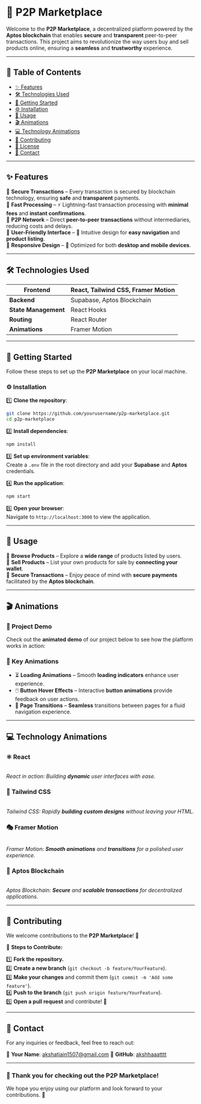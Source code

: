 # 🚀 P2P Marketplace

Welcome to the **P2P Marketplace**, a decentralized platform powered by the **Aptos blockchain** that enables **secure** and **transparent** peer-to-peer transactions. This project aims to revolutionize the way users buy and sell products online, ensuring a **seamless** and **trustworthy** experience.

---

## 📌 Table of Contents

- [✨ Features](#-features)
- [🛠 Technologies Used](#-technologies-used)
- [🚀 Getting Started](#-getting-started)
- [⚙️ Installation](#-installation)
- [📌 Usage](#-usage)
- [🎬 Animations](#-animations)
- [💻 Technology Animations](#-technology-animations)
- [🤝 Contributing](#-contributing)
- [📜 License](#-license)
- [📩 Contact](#-contact)

---

## ✨ Features

🔹 **Secure Transactions** – Every transaction is secured by blockchain technology, ensuring **safe** and **transparent** payments.\
🔹 **Fast Processing** – ⚡ Lightning-fast transaction processing with **minimal fees** and **instant confirmations**.\
🔹 **P2P Network** – Direct **peer-to-peer transactions** without intermediaries, reducing costs and delays.\
🔹 **User-Friendly Interface** – 🎨 Intuitive design for **easy navigation** and **product listing**.\
🔹 **Responsive Design** – 📱 Optimized for both **desktop and mobile devices**.

---

## 🛠 Technologies Used

| **Frontend**         | React, Tailwind CSS, Framer Motion |
| -------------------- | ---------------------------------- |
| **Backend**          | Supabase, Aptos Blockchain         |
| **State Management** | React Hooks                        |
| **Routing**          | React Router                       |
| **Animations**       | Framer Motion                      |

---

## 🚀 Getting Started

Follow these steps to set up the **P2P Marketplace** on your local machine.

### ⚙️ Installation

1️⃣ **Clone the repository**:

```bash
git clone https://github.com/yourusername/p2p-marketplace.git
cd p2p-marketplace
```

2️⃣ **Install dependencies**:

```bash
npm install
```

3️⃣ **Set up environment variables**:\
Create a `.env` file in the root directory and add your **Supabase** and **Aptos** credentials.

4️⃣ **Run the application**:

```bash
npm start
```

5️⃣ **Open your browser**:\
Navigate to `http://localhost:3000` to view the application.

---

## 📌 Usage

🛒 **Browse Products** – Explore a **wide range** of products listed by users.\
📢 **Sell Products** – List your own products for sale by **connecting your wallet**.\
🔐 **Secure Transactions** – Enjoy peace of mind with **secure payments** facilitated by the **Aptos blockchain**.

---

## 🎬 Animations

### 🎥 Project Demo

Check out the **animated demo** of our project below to see how the platform works in action:

### 🎨 Key Animations

- ⏳ **Loading Animations** – Smooth **loading indicators** enhance user experience.
- 🖱️ **Button Hover Effects** – Interactive **button animations** provide feedback on user actions.
- 🔄 **Page Transitions** – **Seamless** transitions between pages for a fluid navigation experience.

---

## 💻 Technology Animations

### ⚛️ React

\
*React in action: Building ****dynamic**** user interfaces with ease.*

### 🎨 Tailwind CSS

\
*Tailwind CSS: Rapidly ****building custom designs**** without leaving your HTML.*

### 🎭 Framer Motion

\
*Framer Motion: ****Smooth animations**** and ****transitions**** for a polished user experience.*

### 🔗 Aptos Blockchain

\
*Aptos Blockchain: ****Secure**** and ****scalable transactions**** for decentralized applications.*

---

## 🤝 Contributing

We welcome contributions to the **P2P Marketplace**! 🎉

📌 **Steps to Contribute:**

1️⃣ **Fork the repository.**\
2️⃣ **Create a new branch** (`git checkout -b feature/YourFeature`).\
3️⃣ **Make your changes** and commit them (`git commit -m 'Add some feature'`).\
4️⃣ **Push to the branch** (`git push origin feature/YourFeature`).\
5️⃣ **Open a pull request** and contribute! 🎯

---

## 📩 Contact

For any inquiries or feedback, feel free to reach out:

📌 **Your Name**: [akshatjain1507@gmail.com](mailto\:your.email@example.com)
📌 **GitHub**: [akshhaaatttt](https://github.com/yourusername)

---

### 🌟 Thank you for checking out the **P2P Marketplace**!

We hope you enjoy using our platform and look forward to your contributions. 🚀
